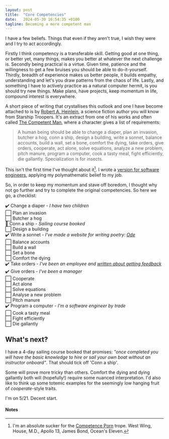 ```yaml
---
layout: post
title:  "Core Competencies"
date:   2024-05-30 16:54:35 +0100
tagline: Becoming a more competent man
---
```

I have a few beliefs. Things that even if they aren't true, I wish they were and I try to act accordingly. 

Firstly I think competency is a transferable skill. Getting good at one thing, or better yet, many things, makes you better at whatever the next challenge is. Secondly being practical is a virtue. Given time, patience and the willingness to get a few bruises you should be able to do-it-yourself. Thirdly, breadth of experience makes us better people, it builds empathy, understanding and let's you draw patterns from the chaos of life. Lastly, and something I have to actively practice as a natural computer hermit, is you should try new things. Make plans, have projects, keep momentum in life, compound interest is everywhere.

A short piece of writing that crystallises this outlook and one I have become attached to is by [Robert A. Heinlein](https://en.wikipedia.org/wiki/Robert_A._Heinlein), a science fiction author you will know from Starship Troopers. It's an extract from one of his works and often called [The Competent Man](https://en.wikipedia.org/wiki/Robert_A._Heinlein#The_Competent_Man), where a character gives a list of requirements:

> A human being should be able to change a diaper, plan an invasion, butcher a hog, conn a ship, design a building, write a sonnet, balance accounts, build a wall, set a bone, comfort the dying, take orders, give orders, cooperate, act alone, solve equations, analyze a new problem, pitch manure, program a computer, cook a tasty meal, fight efficiently, die gallantly. Specialization is for insects.

This isn't the first time I've thought about it[^trope]. I wrote a [version for software engineers](/the-competent-developer), applying my polymathematic belief to my job.

So, in order to keep my momentum and stave off boredom, I thought why not go further and try to complete the original competencies. So here we go, a checklist:

:heavy_check_mark: Change a diaper - *I have two children*  
:white_large_square: Plan an invasion  
:white_large_square: Butcher a hog  
:construction: Conn a ship - *Sailing course booked*  
:white_large_square: Design a building  
:heavy_check_mark: Write a sonnet - *I've made a website for writing poetry: [Ode](https://jonathanfinerty.com/ode)*  
:white_large_square: Balance accounts  
:white_large_square: Build a wall  
:white_large_square: Set a bone  
:white_large_square: Comfort the dying  
:heavy_check_mark: Take orders - *I've been an employee and [written about getting feedback](/getting-feedback-is-a-skill)*  
:heavy_check_mark: Give orders - *I've been a manager*  
:white_large_square: Cooperate  
:white_large_square: Act alone  
:white_large_square: Solve equations  
:white_large_square: Analyse a new problem  
:white_large_square: Pitch manure  
:heavy_check_mark: Program a computer - *I'm a software engineer by trade*  
:white_large_square: Cook a tasty meal  
:white_large_square: Fight efficiently  
:white_large_square: Die gallantly  


## What's next?

I have a 4-day sailing course booked that promises: *"once completed you will have the basic knowledge to hire or sail your own boat without an instructor onboard"*. That should tick off 'Conn a ship'.

Some will prove more tricky than others. Comfort the dying and dying gallantly both will (hopefully!) require some nuanced interpretation. I'd also like to think up some totemic examples for the seemingly low hanging fruit of *cooperate*-style traits.  

I'm on 5/21. Decent start.


#### Notes

[^trope]: I'm an absolute sucker for the [Competence Porn](https://tvtropes.org/pmwiki/pmwiki.php/Main/CompetencePorn) trope. West Wing, House, M.D., Apollo 13, James Bond, Ocean's Eleven.